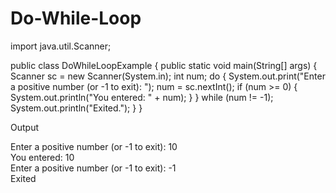 # Do-While-Loop
import java.util.Scanner;

public class DoWhileLoopExample {
    public static void main(String[] args) {
        Scanner sc = new Scanner(System.in);
        int num;
        do {
            System.out.print("Enter a positive number (or -1 to exit): ");
            num = sc.nextInt();
            if (num >= 0) {
                System.out.println("You entered: " + num);
            }
        } while (num != -1);
        System.out.println("Exited.");
    }
}

Output

Enter a positive number (or -1 to exit): 10  
You entered: 10  
Enter a positive number (or -1 to exit): -1  
Exited
